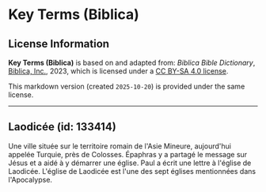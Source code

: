 # Key Terms (Biblica)

## License Information

**Key Terms (Biblica)** is based on and adapted from: _Biblica Bible Dictionary_, [Biblica, Inc.](https://www.biblica.com/), 2023, which is licensed under a [CC BY-SA 4.0 license](https://creativecommons.org/licenses/by-sa/4.0/legalcode.en).

This markdown version (created `2025-10-20`) is provided under the same license.



--------------------------------

## Laodicée (id: 133414)

Une ville située sur le territoire romain de l'Asie Mineure, aujourd'hui appelée Turquie, près de Colosses. Épaphras y a partagé le message sur Jésus et a aidé à y démarrer une église. Paul a écrit une lettre à l'église de Laodicée. L'église de Laodicée est l'une des sept églises mentionnées dans l'Apocalypse.


